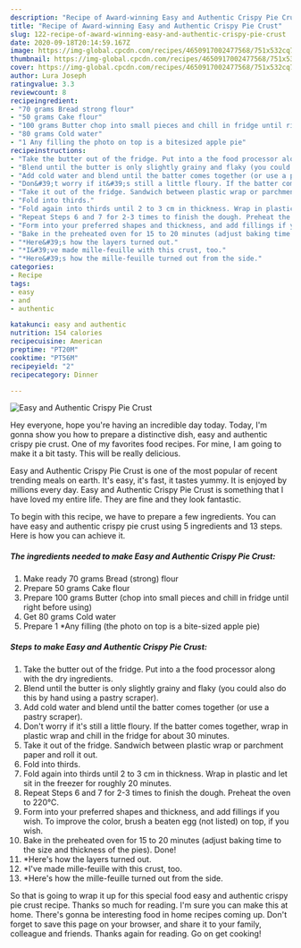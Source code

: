 ```yaml
---
description: "Recipe of Award-winning Easy and Authentic Crispy Pie Crust"
title: "Recipe of Award-winning Easy and Authentic Crispy Pie Crust"
slug: 122-recipe-of-award-winning-easy-and-authentic-crispy-pie-crust
date: 2020-09-18T20:14:59.167Z
image: https://img-global.cpcdn.com/recipes/4650917002477568/751x532cq70/easy-and-authentic-crispy-pie-crust-recipe-main-photo.jpg
thumbnail: https://img-global.cpcdn.com/recipes/4650917002477568/751x532cq70/easy-and-authentic-crispy-pie-crust-recipe-main-photo.jpg
cover: https://img-global.cpcdn.com/recipes/4650917002477568/751x532cq70/easy-and-authentic-crispy-pie-crust-recipe-main-photo.jpg
author: Lura Joseph
ratingvalue: 3.3
reviewcount: 8
recipeingredient:
- "70 grams Bread strong flour"
- "50 grams Cake flour"
- "100 grams Butter chop into small pieces and chill in fridge until right before using"
- "80 grams Cold water"
- "1 Any filling the photo on top is a bitesized apple pie"
recipeinstructions:
- "Take the butter out of the fridge. Put into a the food processor along with the dry ingredients."
- "Blend until the butter is only slightly grainy and flaky (you could also do this by hand using a pastry scraper)."
- "Add cold water and blend until the batter comes together (or use a pastry scraper)."
- "Don&#39;t worry if it&#39;s still a little floury. If the batter comes together, wrap in plastic wrap and chill in the fridge for about 30 minutes."
- "Take it out of the fridge. Sandwich between plastic wrap or parchment paper and roll it out."
- "Fold into thirds."
- "Fold again into thirds until 2 to 3 cm in thickness. Wrap in plastic and let sit in the freezer for roughly 20 minutes."
- "Repeat Steps 6 and 7 for 2-3 times to finish the dough. Preheat the oven to 220℃."
- "Form into your preferred shapes and thickness, and add fillings if you wish. To improve the color, brush a beaten egg (not listed) on top, if you wish."
- "Bake in the preheated oven for 15 to 20 minutes (adjust baking time to the size and thickness of the pies). Done!"
- "*Here&#39;s how the layers turned out."
- "*I&#39;ve made mille-feuille with this crust, too."
- "*Here&#39;s how the mille-feuille turned out from the side."
categories:
- Recipe
tags:
- easy
- and
- authentic

katakunci: easy and authentic 
nutrition: 154 calories
recipecuisine: American
preptime: "PT20M"
cooktime: "PT56M"
recipeyield: "2"
recipecategory: Dinner

---
```



![Easy and Authentic Crispy Pie Crust](https://img-global.cpcdn.com/recipes/4650917002477568/751x532cq70/easy-and-authentic-crispy-pie-crust-recipe-main-photo.jpg)

Hey everyone, hope you're having an incredible day today. Today, I'm gonna show you how to prepare a distinctive dish, easy and authentic crispy pie crust. One of my favorites food recipes. For mine, I am going to make it a bit tasty. This will be really delicious.



Easy and Authentic Crispy Pie Crust is one of the most popular of recent trending meals on earth. It's easy, it's fast, it tastes yummy. It is enjoyed by millions every day. Easy and Authentic Crispy Pie Crust is something that I have loved my entire life. They are fine and they look fantastic.


To begin with this recipe, we have to prepare a few ingredients. You can have easy and authentic crispy pie crust using 5 ingredients and 13 steps. Here is how you can achieve it.

##### The ingredients needed to make Easy and Authentic Crispy Pie Crust:

1. Make ready 70 grams Bread (strong) flour
1. Prepare 50 grams Cake flour
1. Prepare 100 grams Butter (chop into small pieces and chill in fridge until right before using)
1. Get 80 grams Cold water
1. Prepare 1 *Any filling (the photo on top is a bite-sized apple pie)




##### Steps to make Easy and Authentic Crispy Pie Crust:

1. Take the butter out of the fridge. Put into a the food processor along with the dry ingredients.
1. Blend until the butter is only slightly grainy and flaky (you could also do this by hand using a pastry scraper).
1. Add cold water and blend until the batter comes together (or use a pastry scraper).
1. Don&#39;t worry if it&#39;s still a little floury. If the batter comes together, wrap in plastic wrap and chill in the fridge for about 30 minutes.
1. Take it out of the fridge. Sandwich between plastic wrap or parchment paper and roll it out.
1. Fold into thirds.
1. Fold again into thirds until 2 to 3 cm in thickness. Wrap in plastic and let sit in the freezer for roughly 20 minutes.
1. Repeat Steps 6 and 7 for 2-3 times to finish the dough. Preheat the oven to 220℃.
1. Form into your preferred shapes and thickness, and add fillings if you wish. To improve the color, brush a beaten egg (not listed) on top, if you wish.
1. Bake in the preheated oven for 15 to 20 minutes (adjust baking time to the size and thickness of the pies). Done!
1. *Here&#39;s how the layers turned out.
1. *I&#39;ve made mille-feuille with this crust, too.
1. *Here&#39;s how the mille-feuille turned out from the side.




So that is going to wrap it up for this special food easy and authentic crispy pie crust recipe. Thanks so much for reading. I'm sure you can make this at home. There's gonna be interesting food in home recipes coming up. Don't forget to save this page on your browser, and share it to your family, colleague and friends. Thanks again for reading. Go on get cooking!

